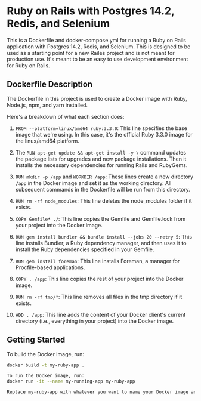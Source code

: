 # Ruby on Rails with Postgres 14.2, Redis, and Selenium

This is a Dockerfile and docker-compose.yml for running a Ruby on Rails application with Postgres 14.2, Redis, and Selenium. This is designed to be used as a starting point for a new Railes project and is not meant for
production use. It's meant to be an easy to use development environment for Ruby on Rails.

## Dockerfile Description

The Dockerfile in this project is used to create a Docker image with Ruby, Node.js, npm, and yarn installed.

Here's a breakdown of what each section does:

1. `FROM --platform=linux/amd64 ruby:3.3.0`: This line specifies the base image that we're using. In this case, it's the official Ruby 3.3.0 image for the linux/amd64 platform.

2. The `RUN apt-get update && apt-get install -y \` command updates the package lists for upgrades and new package installations. Then it installs the necessary dependencies for running Rails and RubyGems.

3. `RUN mkdir -p /app` and `WORKDIR /app`: These lines create a new directory `/app` in the Docker image and set it as the working directory. All subsequent commands in the Dockerfile will be run from this directory.

4. `RUN rm -rf node_modules`: This line deletes the node_modules folder if it exists.

5. `COPY Gemfile* ./`: This line copies the Gemfile and Gemfile.lock from your project into the Docker image.

6. `RUN gem install bundler && bundle install --jobs 20 --retry 5`: This line installs Bundler, a Ruby dependency manager, and then uses it to install the Ruby dependencies specified in your Gemfile.

7. `RUN gem install foreman`: This line installs Foreman, a manager for Procfile-based applications.

8. `COPY . /app`: This line copies the rest of your project into the Docker image.

9. `RUN rm -rf tmp/*`: This line removes all files in the tmp directory if it exists.

10. `ADD . /app`: This line adds the content of your Docker client's current directory (i.e., everything in your project) into the Docker image.

## Getting Started

To build the Docker image, run:

```bash
docker build -t my-ruby-app .

To run the Docker image, run:
docker run -it --name my-running-app my-ruby-app

Replace my-ruby-app with whatever you want to name your Docker image and container.